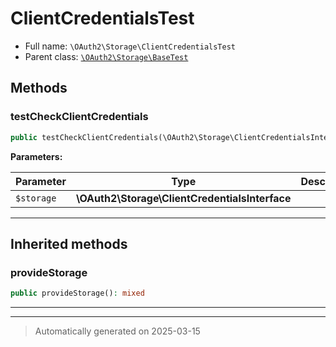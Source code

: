 
# ClientCredentialsTest





* Full name: `\OAuth2\Storage\ClientCredentialsTest`
* Parent class: [`\OAuth2\Storage\BaseTest`](./BaseTest.md)




## Methods


### testCheckClientCredentials



```php
public testCheckClientCredentials(\OAuth2\Storage\ClientCredentialsInterface $storage): mixed
```








**Parameters:**

| Parameter | Type | Description |
|-----------|------|-------------|
| `$storage` | **\OAuth2\Storage\ClientCredentialsInterface** |  |





***


## Inherited methods


### provideStorage



```php
public provideStorage(): mixed
```












***


***
> Automatically generated on 2025-03-15
